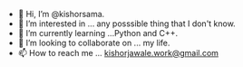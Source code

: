 - 👋 Hi, I’m @kishorsama.
- 👀 I’m interested in ... any posssible thing that I don't know.
- 🌱 I’m currently learning ...Python and C++.
- 💞️ I’m looking to collaborate on ... my life.
- 📫 How to reach me ... kishorjawale.work@gmail.com

<!---
kishorsama/kishorsama is a ✨ special ✨ repository because its `README.md` (this file) appears on your GitHub profile.
You can click the Preview link to take a look at your changes.
--->
